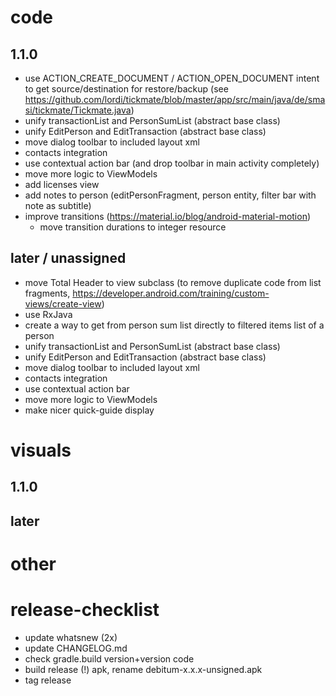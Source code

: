 # code
## 1.1.0
- use ACTION_CREATE_DOCUMENT / ACTION_OPEN_DOCUMENT intent to get source/destination for restore/backup (see https://github.com/lordi/tickmate/blob/master/app/src/main/java/de/smasi/tickmate/Tickmate.java)
- unify transactionList and PersonSumList (abstract base class)
- unify EditPerson and EditTransaction (abstract base class)
- move dialog toolbar to included layout xml
- contacts integration
- use contextual action bar (and drop toolbar in main activity completely)
- move more logic to ViewModels
- add licenses view
- add notes to person (editPersonFragment, person entity, filter bar with note as subtitle)
- improve transitions (https://material.io/blog/android-material-motion)
    - move transition durations to integer resource

## later / unassigned
- move Total Header to view subclass (to remove duplicate code from list fragments, https://developer.android.com/training/custom-views/create-view)
- use RxJava
- create a way to get from person sum list directly to filtered items list of a person
- unify transactionList and PersonSumList (abstract base class)
- unify EditPerson and EditTransaction (abstract base class)
- move dialog toolbar to included layout xml
- contacts integration
- use contextual action bar
- move more logic to ViewModels
- make nicer quick-guide display

# visuals
## 1.1.0
## later

# other


# release-checklist
- update whatsnew (2x)
- update CHANGELOG.md
- check gradle.build version+version code
- build release (!) apk, rename debitum-x.x.x-unsigned.apk
- tag release
